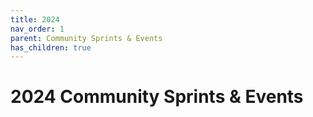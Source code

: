 ```yaml
---
title: 2024
nav_order: 1
parent: Community Sprints & Events
has_children: true
---
```

# 2024 Community Sprints & Events
